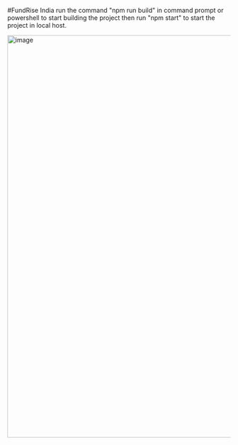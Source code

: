 #FundRise India
run the command "npm run build" in command prompt or powershell to start building the project then run "npm start" to start the project in local host.

<img width="1900" height="907" alt="image" src="https://github.com/user-attachments/assets/979ff3b7-20d4-4b7b-ab98-be9381cc711a" />
